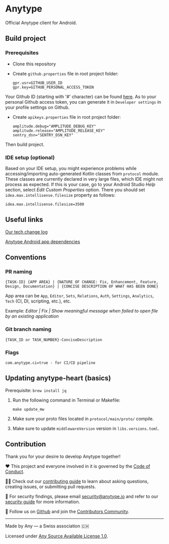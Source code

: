 # Anytype

Official Anytype client for Android.

## Build project

### Prerequisites

- Clone this repository
  
- Create `github.properties` file in root project folder:

    ```
    gpr.usr=GITHUB_USER_ID
    gpr.key=GITHUB_PERSONAL_ACCESS_TOKEN
    ```

Your Github ID (starting with '#' character) can be found [here](https://caius.github.io/github_id/). As to your personal Github access token, you can generate it in `Developer settings` in your profile settings on Github. 

- Create `apikeys.properties` file in root project folder:

    ```
    amplitude.debug="AMPLITUDE_DEBUG_KEY"
    amplitude.release="AMPLITUDE_RELEASE_KEY"
    sentry_dsn="SENTRY_DSN_KEY"
    ```

Then build project.

### IDE setup (optional) 

Based on your IDE setup, you might experience problems while accessing/importing auto-generated Kotlin classes from `protocol` module. These classes are currently declared in very large files, which IDE might not process as expected. If this is your case, go to your Android Studio _Help_ section, select _Edit Custom Properties_ option. There you should set `idea.max.intellisense.filesize` property as follows:

```
idea.max.intellisense.filesize=3500
```

## Useful links

[Our tech change log](https://github.com/anyproto/anytype-kotlin/blob/main/CHANGELOG.md)

[Anytype Android app dependencies](https://github.com/anyproto/anytype-kotlin/blob/main/gradle/libs.versions.toml)

## Conventions

### PR naming
```
{TASK-ID} {APP AREA} | {NATURE OF CHANGE: Fix, Enhancement, Feature, Design, Documentation} | {CONCISE DESCRIPTION OF WHAT HAS BEEN DONE}
```

App area can be `App`, `Editor`, `Sets`, `Relations`, `Auth`, `Settings`, `Analytics`, `Tech` (CI,
DI, scripting, etc.), etc.

Example: *Editor | Fix | Show meaningful message when failed to open file by an existing
application*

### Git branch naming

```
{TASK_ID or TASK_NUMBER}-ConciseDescription
```

### Flags

```
com.anytype.ci=true - for CI/CD pipeline
```

## Updating anytype-heart (basics)

Prerequisite: `brew install jq`

1. Run the following command in Terminal or Makefile:

    ```
    make update_mw
    ```

2. Make sure your proto files located in `protocol/main/proto/` compile.
3. Make sure to update `middlewareVersion` version in `libs.versions.toml`.

## Contribution
Thank you for your desire to develop Anytype together!

❤️ This project and everyone involved in it is governed by the [Code of Conduct](docs/CODE_OF_CONDUCT.md).

🧑‍💻 Check out our [contributing guide](docs/CONTRIBUTING.md) to learn about asking questions, creating issues, or submitting pull requests.

🫢 For security findings, please email [security@anytype.io](mailto:security@anytype.io) and refer to our [security guide](docs/SECURITY.md) for more information.

🤝 Follow us on [Github](https://github.com/anyproto) and join the [Contributors Community](https://github.com/orgs/anyproto/discussions).

---
Made by Any — a Swiss association 🇨🇭

Licensed under [Any Source Available License 1.0](./LICENSE.md).